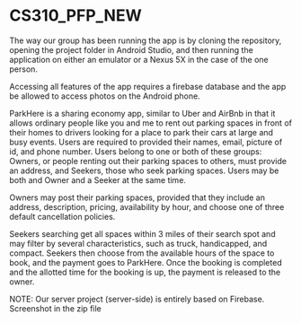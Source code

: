 # CS310_PFP_NEW

The way our group has been running the app is by cloning the repository, opening the project folder in Android Studio, and then running the application on either an emulator or a Nexus 5X in the case of the one person.

Accessing all features of the app requires a firebase database and the app be allowed to access photos on the Android phone.

ParkHere is a sharing economy app, similar to Uber and AirBnb in that it allows ordinary people like you and me to rent out parking spaces in front of their homes to drivers looking for a place to park their cars at large and busy events. Users are required to provided their names, email, picture of id, and phone number. Users belong to one or both of these groups: Owners, or people renting out their parking spaces to others, must provide an address, and Seekers, those who seek parking spaces. Users may be both and Owner and a Seeker at the same time.

Owners may post their parking spaces, provided that they include an address, description, pricing, availability by hour, and choose one of three default cancellation policies.

Seekers searching get all spaces within 3 miles of their search spot and may filter by several characteristics, such as truck, handicapped, and compact. Seekers then choose from the available hours of the space to book, and the payment goes to ParkHere. Once the booking is completed and the allotted time for the booking is up, the payment is released to the owner.

NOTE: Our server project (server-side) is entirely based on Firebase. Screenshot in the zip file
